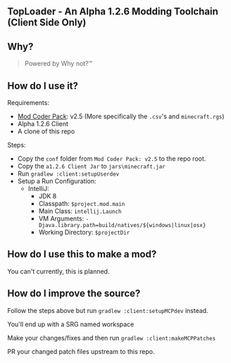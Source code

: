 TopLoader - An Alpha 1.2.6 Modding Toolchain (Client Side Only)
---

## Why?

> Powered by Why not?&trade;

## How do I use it?

Requirements:
  - [Mod Coder Pack](https://minecraft.fandom.com/wiki/Programs_and_editors/Mod_Coder_Pack): v2.5 (More specifically the `.csv`'s and `minecraft.rgs`)
  - Alpha 1.2.6 Client
  - A clone of this repo

Steps:
  - Copy the `conf` folder from `Mod Coder Pack: v2.5` to the repo root.
  - Copy the `a1.2.6 Client Jar` to `jars\minecraft.jar`
  - Run `gradlew :client:setupUserdev`
  - Setup a Run Configuration:
    - IntelliJ:
      - JDK 8
      - Classpath: `$project.mod.main`
      - Main Class: `intellij.Launch`
      - VM Arguments: `-Djava.library.path=build/natives/${windows|linux|osx}`
      - Working Directory: `$projectDir`
    
## How do I use this to make a mod?

You can't currently, this is planned.

## How do I improve the source?

Follow the steps above but run `gradlew :client:setupMCPdev` instead.

You'll end up with a SRG named workspace

Make your changes/fixes and then run `gradlew :client:makeMCPPatches`

PR your changed patch files upstream to this repo.